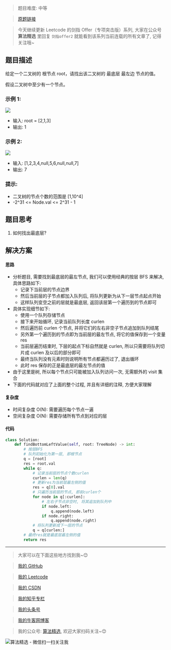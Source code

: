 > 题目难度: 中等

> [原题链接](https://leetcode.cn/problems/LwUNpT/)

> 今天继续更新 Leetcode 的剑指 Offer（专项突击版）系列, 大家在公众号 **算法精选** 里回复 `剑指offer2` 就能看到该系列当前连载的所有文章了, 记得关注哦~

## 题目描述

给定一个二叉树的 根节点 root，请找出该二叉树的 最底层 最左边 节点的值。

假设二叉树中至少有一个节点。

### 示例 1:

![](https://assets.leetcode.com/uploads/2020/12/14/tree1.jpg)

- 输入: root = [2,1,3]
- 输出: 1

### 示例 2:

![](https://assets.leetcode.com/uploads/2020/12/14/tree2.jpg)

- 输入: [1,2,3,4,null,5,6,null,null,7]
- 输出: 7

### 提示:

- 二叉树的节点个数的范围是 [1,10^4]
- -2^31 <= Node.val <= 2^31 - 1

## 题目思考

1. 如何找出最底层?

## 解决方案

#### 思路

- 分析题目, 需要找到最底层的最左节点, 我们可以使用经典的按层 BFS 来解决, 具体思路如下:
  - 记录下当前层的节点边界
  - 然后当前层的子节点都加入队列后, 将队列更新为从下一层节点起点开始
  - 这样队列变空之前的层就是最底层, 返回该层第一个遍历到的节点即可
- 具体实现细节如下:
  - 使用一个队列存储节点
  - 接下来开始循环, 记录当前队列长度 curlen
  - 然后遍历前 curlen 个节点, 并将它们的左右非空子节点追加到队列结尾
  - 另外第一个遍历到的节点即为当前层的最左节点, 将它的值保存到一个变量 res
  - 当前层遍历结束时, 下层的起点下标自然就是 curlen, 所以只需要将队列切片成 curlen 及以后的部分即可
  - 最终当队列没有元素时则说明所有节点都遍历过了, 退出循环
  - 此时 res 保存的正是最底层的最左节点的值
- 由于这里是树, 所以每个节点只可能被加入队列访问一次, 无需额外的 visit 集合
- 下面的代码就对应了上面的整个过程, 并且有详细的注释, 方便大家理解

#### 复杂度

- 时间复杂度 O(N): 需要遍历每个节点一遍
- 空间复杂度 O(N): 需要存储所有节点到对应的层

#### 代码

```python
class Solution:
    def findBottomLeftValue(self, root: TreeNode) -> int:
        # 按层BFS
        # 队列初始化为第一层, 即根节点
        q = [root]
        res = root.val
        while q:
            # 记录当前层的节点个数curlen
            curlen = len(q)
            # 更新res为当前层最左侧的值
            res = q[0].val
            # 只遍历当前层的节点, 即前curlen个
            for node in q[:curlen]:
                # 左右子节点非空时, 将其追加到队列中
                if node.left:
                    q.append(node.left)
                if node.right:
                    q.append(node.right)
            # 将队列更新成下一层的节点
            q = q[curlen:]
        # 最终res就是最底层最左侧的值
        return res
```

---

> 大家可以在下面这些地方找到我~😊

> [我的 GitHub](https://github.com/zjulyx)

> [我的 Leetcode](https://leetcode-cn.com/u/suibianfahui/)

> [我的 CSDN](https://me.csdn.net/zjulyx1993)

> [我的知乎专栏](https://zhuanlan.zhihu.com/c_1242508721932464128)

> [我的头条号](https://www.toutiao.com/c/user/1090304683804520/#mid=1671643017345028)

> [我的牛客网博客](https://blog.nowcoder.net/zjulyx)

> 我的公众号: [算法精选](https://mp.weixin.qq.com/s?__biz=MzA5MDk1MjI5MA==&mid=2247484158&idx=1&sn=90176bac32cf7af40e4074c721fd8a95&chksm=900285f3a7750ce5a068c9c9773781461819633f2fd60533732637ec9520c908371ebc218d49&scene=178&cur_album_id=1386231241346859009#rd), 欢迎大家扫码关注~😊

![算法精选 - 微信扫一扫关注我](https://pic1.zhimg.com/80/v2-7c988a7b35886df51596ef23616764ac_1440w.jpg)
